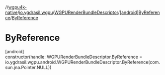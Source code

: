 //[wgpu4k-native](../../../../index.md)/[io.ygdrasil.wgpu](../../index.md)/[WGPURenderBundleDescriptor](../index.md)/[[android]ByReference](index.md)/[ByReference](-by-reference.md)

# ByReference

[android]\
constructor(handle: WGPURenderBundleDescriptor.ByReference = io.ygdrasil.wgpu.android.WGPURenderBundleDescriptor.ByReference(com.sun.jna.Pointer.NULL))